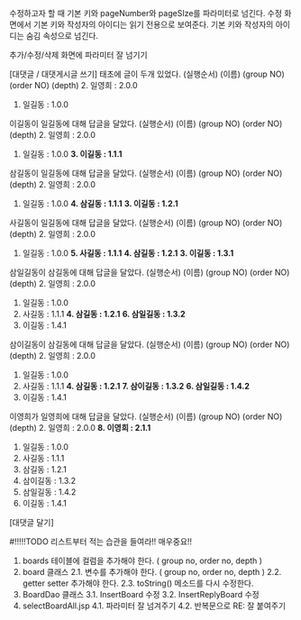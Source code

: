 수정하고자 할 때
기본 키와 pageNumber와 pageSIze를 파라미터로 넘긴다.
수정 화면에서 기본 키와 작성자의 아이디는 읽기 전용으로 보여준다.
기본 키와 작성자의 아이디는 숨김 속성으로 넘긴다.

추가/수정/삭제 화면에 파라미터 잘 넘기기

[대댓글 / 대댓게시글 쓰기]
태초에 글이 두개 있었다.
(실행순서) (이름) (group NO) (order NO) (depth)
2. 일영희 : 2.0.0
1. 일길동 : 1.0.0

이길동이 일길동에 대해 답글을 달았다.
(실행순서) (이름) (group NO) (order NO) (depth)
2. 일영희 : 2.0.0
1. 일길동 : 1.0.0
**3. 이길동 : 1.1.1**

삼길동이 일길동에 대해 답글을 달았다.
(실행순서) (이름) (group NO) (order NO) (depth)
2. 일영희 : 2.0.0
1. 일길동 : 1.0.0
**4. 삼길동 : 1.1.1**
**3. 이길동 : 1.2.1**

사길동이 일길동에 대해 답글을 달았다.
(실행순서) (이름) (group NO) (order NO) (depth)
2. 일영희 : 2.0.0
1. 일길동 : 1.0.0
**5. 사길동 : 1.1.1**
**4. 삼길동 : 1.2.1**
**3. 이길동 : 1.3.1**

삼일길동이 삼길동에 대해 답글을 달았다.
(실행순서) (이름) (group NO) (order NO) (depth)
2. 일영희 : 2.0.0
1. 일길동 : 1.0.0
5. 사길동 : 1.1.1
**4. 삼길동 : 1.2.1**
**6. 삼일길동 : 1.3.2**
3. 이길동 : 1.4.1

삼이길동이 삼길동에 대해 답글을 달았다.
(실행순서) (이름) (group NO) (order NO) (depth)
2. 일영희 : 2.0.0
1. 일길동 : 1.0.0
5. 사길동 : 1.1.1
**4. 삼길동 : 1.2.1**
**7. 삼이길동 : 1.3.2**
**6. 삼일길동 : 1.4.2**
3. 이길동 : 1.4.1

이영희가 일영희에 대해 답글을 달았다.
(실행순서) (이름) (group NO) (order NO) (depth)
2. 일영희 : 2.0.0
**8. 이영희 : 2.1.1**
1. 일길동 : 1.0.0
5. 사길동 : 1.1.1
4. 삼길동 : 1.2.1
7. 삼이길동 : 1.3.2
6. 삼일길동 : 1.4.2
3. 이길동 : 1.4.1


[대댓글 달기]

#!!!!!TODO 리스트부터 적는 습관을 들여라!! 매우중요!!
1. boards 테이블에 컬럼을 추가해야 한다. ( group no, order no, depth )
2. board 클래스
	2.1. 변수를 추가해야 한다. ( group no, order no, depth )
	2.2. getter setter 추가해야 한다.
	2.3. toString() 메소드를 다시 수정한다.
3. BoardDao 클래스
	3.1. InsertBoard 수정
	3.2. InsertReplyBoard 수정
4. selectBoardAll.jsp 
	4.1. 파라미터 잘 넘겨주기
	4.2. 반복문으로 RE: 잘 붙여주기
	


